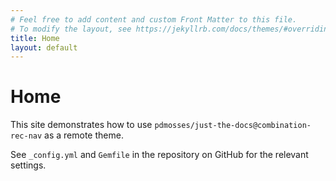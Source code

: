 ```yaml
---
# Feel free to add content and custom Front Matter to this file.
# To modify the layout, see https://jekyllrb.com/docs/themes/#overriding-theme-defaults
title: Home
layout: default
---
```

# Home

This site demonstrates how to use `pdmosses/just-the-docs@combination-rec-nav` as a remote theme.

See `_config.yml` and `Gemfile` in the repository on GitHub for the relevant settings.
